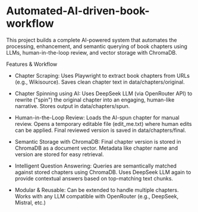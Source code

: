 # Automated-AI-driven-book-workflow

This project builds a complete AI-powered system that automates the processing, enhancement, and semantic querying of book chapters using LLMs, human-in-the-loop review, and vector storage with ChromaDB.

Features & Workflow

- Chapter Scraping:
Uses Playwright to extract book chapters from URLs (e.g., Wikisource).
Saves clean chapter text in data/chapters/original.

- Chapter Spinning using AI:
Uses DeepSeek LLM (via OpenRouter API) to rewrite ("spin") the original chapter into an engaging, human-like narrative.
Stores output in data/chapters/spun.

- Human-in-the-Loop Review:
Loads the AI-spun chapter for manual review.
Opens a temporary editable file (edit_me.txt) where human edits can be applied.
Final reviewed version is saved in data/chapters/final.

- Semantic Storage with ChromaDB:
Final chapter version is stored in ChromaDB as a document vector.
Metadata like chapter name and version are stored for easy retrieval.

- Intelligent Question Answering:
Queries are semantically matched against stored chapters using ChromaDB.
Uses DeepSeek LLM again to provide contextual answers based on top-matching text chunks.

- Modular & Reusable:
Can be extended to handle multiple chapters.
Works with any LLM compatible with OpenRouter (e.g., DeepSeek, Mistral, etc.)
